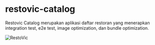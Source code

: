 # restovic-catalog
Restovic Catalog merupakan aplikasi daftar restoran yang menerapkan integration test, e2e test, image optimization, dan bundle optimization.

![RestoVic](https://github.com/VickyPratama87/restovic-catalog/assets/92003802/4f346992-1595-4031-a911-59a55152f2b5)
